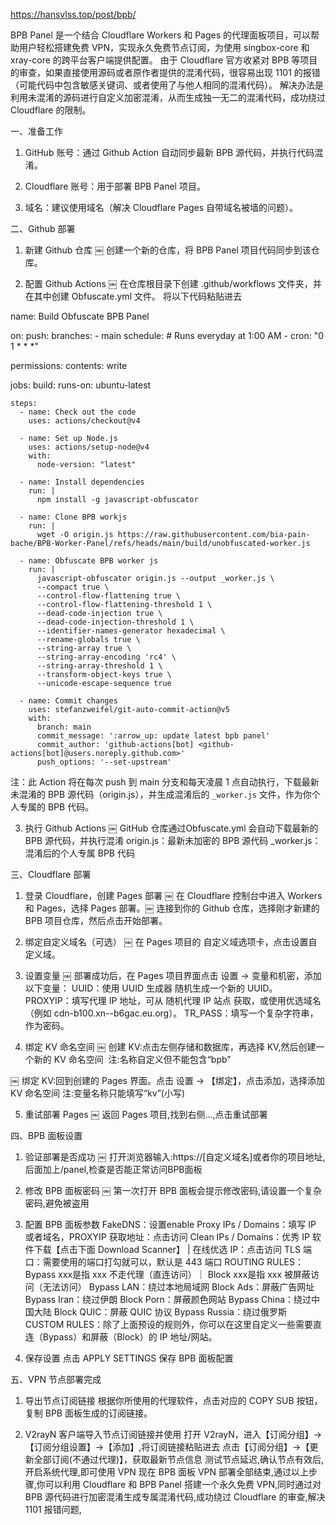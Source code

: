 https://hansvlss.top/post/bpb/

BPB Panel 是一个结合 Cloudflare Workers 和 Pages 的代理面板项目，可以帮助用户轻松搭建免费 VPN，实现永久免费节点订阅，为使用 singbox-core 和 xray-core 的跨平台客户端提供配置。
由于 Cloudflare 官方收紧对 BPB 等项目的审查，如果直接使用源码或者原作者提供的混淆代码，很容易出现 1101 的报错（可能代码中包含敏感关键词、或者使用了与他人相同的混淆代码）。
解决办法是利用未混淆的源码进行自定义加密混淆，从而生成独一无二的混淆代码，成功绕过 Cloudflare 的限制。

一、准备工作

1. GitHub 账号：通过 Github Action 自动同步最新 BPB 源代码，并执行代码混淆。

2. Cloudflare 账号：用于部署 BPB Panel 项目。

3. 域名：建议使用域名（解决 Cloudflare Pages 自带域名被墙的问题）。

二、Github 部署

1. 新建 Github 仓库
￼
		创建一个新的仓库，将 BPB Panel 项目代码同步到该仓库。

2. 配置 Github Actions
￼
		在仓库根目录下创建 .github/workflows 文件夹，并在其中创建 Obfuscate.yml 文件。
		将以下代码粘贴进去




name: Build Obfuscate BPB Panel

on:
  push:
    branches:
      - main
  schedule:
        # Runs everyday at 1:00 AM
        - cron: "0 1 * * *"

permissions:
  contents: write

jobs:
  build:
    runs-on: ubuntu-latest

    steps:
      - name: Check out the code
        uses: actions/checkout@v4

      - name: Set up Node.js
        uses: actions/setup-node@v4
        with:
          node-version: "latest"

      - name: Install dependencies
        run: |
          npm install -g javascript-obfuscator

      - name: Clone BPB workjs
        run: |
          wget -O origin.js https://raw.githubusercontent.com/bia-pain-bache/BPB-Worker-Panel/refs/heads/main/build/unobfuscated-worker.js

      - name: Obfuscate BPB worker js
        run: |
          javascript-obfuscator origin.js --output _worker.js \
          --compact true \
          --control-flow-flattening true \
          --control-flow-flattening-threshold 1 \
          --dead-code-injection true \
          --dead-code-injection-threshold 1 \
          --identifier-names-generator hexadecimal \
          --rename-globals true \
          --string-array true \
          --string-array-encoding 'rc4' \
          --string-array-threshold 1 \
          --transform-object-keys true \
          --unicode-escape-sequence true

      - name: Commit changes
        uses: stefanzweifel/git-auto-commit-action@v5
        with:
          branch: main
          commit_message: ':arrow_up: update latest bpb panel'
          commit_author: 'github-actions[bot] <github-actions[bot]@users.noreply.github.com>'
          push_options: '--set-upstream'
注：此 Action 将在每次 push 到 main 分支和每天凌晨 1 点自动执行，下载最新未混淆的 BPB 源代码（origin.js），并生成混淆后的 `_worker.js` 文件，作为你个人专属的 BPB 代码。

3. 执行 Github Actions
￼
		GitHub 仓库通过Obfuscate.yml 会自动下载最新的 BPB 源代码，并执行混淆
		origin.js：最新未加密的 BPB 源代码
		_worker.js：混淆后的个人专属 BPB 代码

三、Cloudflare 部署

1. 登录 Cloudflare，创建 Pages 部署
￼
		在 Cloudflare 控制台中进入 Workers 和 Pages，选择 Pages 部署。￼
		连接到你的 Github 仓库，选择刚才新建的 BPB 项目仓库，然后点击开始部署。

2. 绑定自定义域名（可选）
￼
		在 Pages 项目的 自定义域选项卡，点击设置自定义域。

3. 设置变量
￼
部署成功后，在 Pages 项目界面点击 设置 -> 变量和机密，添加以下变量：
		UUID：使用 UUID 生成器 随机生成一个新的 UUID。
		PROXYIP：填写代理 IP 地址，可从 随机代理 IP 站点 获取，或使用优选域名（例如 cdn-b100.xn--b6gac.eu.org）。
		TR_PASS：填写一个复杂字符串，作为密码。

4. 绑定 KV 命名空间
￼
		创建 KV:点击左侧存储和数据库，再选择 KV,然后创建一个新的 KV 命名空间   注:名称自定义但不能包含“bpb”
		
￼
		绑定 KV:回到创建的 Pages 界面。点击 设置 -> 【绑定】，点击添加，选择添加 KV 命名空间 注:变量名称只能填写“kv”(小写)

5. 重试部署 Pages
￼
		返回 Pages 项目,找到右侧...,点击重试部署

四、BPB 面板设置

1. 验证部署是否成功
￼
		打开浏览器输入:https://[自定义域名]或者你的项目地址,后面加上/panel,检查是否能正常访问BPB面板

2. 修改 BPB 面板密码
￼
		第一次打开 BPB 面板会提示修改密码,请设置一个复杂密码,避免被盗用

3. 配置 BPB 面板参数
		FakeDNS：设置enable
		Proxy IPs / Domains：填写 IP 或者域名，PROXYIP 获取地址：点击访问
		Clean IPs / Domains：优秀 IP 软件下载【点击下面 Download Scanner】 | 在线优选 IP：点击访问
		TLS 端口：需要使用的端口打勾就可以，默认是 443 端口
		ROUTING RULES：Bypass xxx是指 xxx 不走代理（直连访问）｜ Block xxx是指 xxx 被屏蔽访问（无法访问）
		Bypass LAN：绕过本地局域网
		Block Ads：屏蔽广告网址
		Bypass Iran：绕过伊朗
		Block Porn：屏蔽颜色网站
		Bypass China：绕过中国大陆
		Block QUIC：屏蔽 QUIC 协议
		Bypass Russia：绕过俄罗斯
		CUSTOM RULES：除了上面预设的规则外，你可以在这里自定义一些需要直连（Bypass）和屏蔽（Block）的 IP 地址/网站。

4. 保存设置
		点击 APPLY SETTINGS 保存 BPB 面板配置

五、VPN 节点部署完成

1. 导出节点订阅链接
		根据你所使用的代理软件，点击对应的 COPY SUB 按钮，复制 BPB 面板生成的订阅链接。

2. V2rayN 客户端导入节点订阅链接并使用
		打开 V2rayN，进入【订阅分组】->【订阅分组设置】->【添加】,将订阅链接粘贴进去
		点击【订阅分组】->【更新全部订阅(不通过代理)】，获取最新节点信息
		测试节点延迟,确认节点有效后,开启系统代理,即可使用 VPN
现在 BPB 面板 VPN 部署全部结束,通过以上步骤,你可以利用 Cloudflare 和 BPB Panel 搭建一个永久免费 VPN,同时通过对 BPB 源代码进行加密混淆生成专属混淆代码,成功绕过 Cloudflare 的审查,解决 1101 报错问题,
